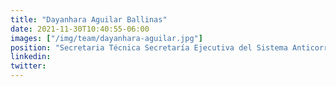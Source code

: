 ```yaml
---
title: "Dayanhara Aguilar Ballinas"
date: 2021-11-30T10:40:55-06:00
images: ["/img/team/dayanhara-aguilar.jpg"]
position: "Secretaria Técnica Secretaría Ejecutiva del Sistema Anticorrupción del Estado de Chiapas"
linkedin:
twitter: 
---
```



